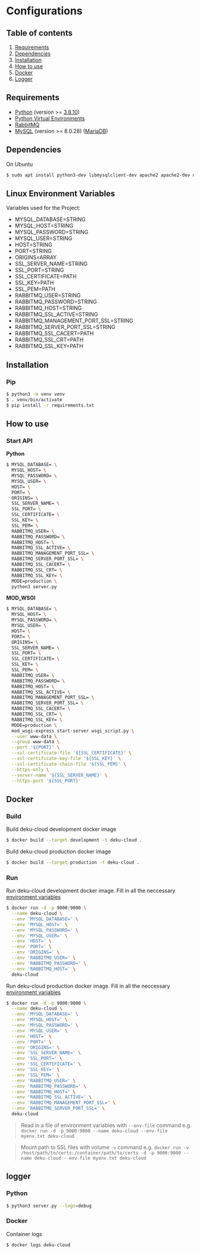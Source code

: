 # Configurations

## Table of contents

1. [Requirements](#requirements)
2. [Dependencies](#dependencies)
3. [Installation](#installation)
4. [How to use](#how-to-use)
5. [Docker](#docker)
6. [Logger](#logger)

## Requirements

- [Python](https://www.python.org/) (version >=
  [3.8.10](https://www.python.org/downloads/release/python-3810/))
- [Python Virtual Environments](https://docs.python.org/3/tutorial/venv.html)
- [RabbitMQ](https://www.rabbitmq.com/download.html)
- [MySQL](https://www.mysql.com/) (version >= 8.0.28)
  ([MariaDB](https://mariadb.org/))

## Dependencies

On Ubuntu

```bash
$ sudo apt install python3-dev libmysqlclient-dev apache2 apache2-dev make libapache2-mod-wsgi-py3
```

## Linux Environment Variables

Variables used for the Project:

- MYSQL_DATABASE=STRING
- MYSQL_HOST=STRING
- MYSQL_PASSWORD=STRING
- MYSQL_USER=STRING
- HOST=STRING
- PORT=STRING
- ORIGINS=ARRAY
- SSL_SERVER_NAME=STRING
- SSL_PORT=STRING
- SSL_CERTIFICATE=PATH
- SSL_KEY=PATH
- SSL_PEM=PATH
- RABBITMQ_USER=STRING
- RABBITMQ_PASSWORD=STRING
- RABBITMQ_HOST=STRING
- RABBITMQ_SSL_ACTIVE=STRING
- RABBITMQ_MANAGEMENT_PORT_SSL=STRING
- RABBITMQ_SERVER_PORT_SSL=STRING
- RABBITMQ_SSL_CACERT=PATH
- RABBITMQ_SSL_CRT=PATH
- RABBITMQ_SSL_KEY=PATH

## Installation

### Pip

```bash
$ python3 -m venv venv
$ . venv/bin/activate
$ pip install -r requirements.txt
```

## How to use

### Start API

**Python**

```bash
$ MYSQL_DATABASE= \
  MYSQL_HOST= \
  MYSQL_PASSWORD= \
  MYSQL_USER= \
  HOST= \
  PORT= \
  ORIGINS= \
  SSL_SERVER_NAME= \
  SSL_PORT= \
  SSL_CERTIFICATE= \
  SSL_KEY= \
  SSL_PEM= \
  RABBITMQ_USER= \
  RABBITMQ_PASSWORD= \
  RABBITMQ_HOST= \
  RABBITMQ_SSL_ACTIVE= \
  RABBITMQ_MANAGEMENT_PORT_SSL= \
  RABBITMQ_SERVER_PORT_SSL= \
  RABBITMQ_SSL_CACERT= \
  RABBITMQ_SSL_CRT= \
  RABBITMQ_SSL_KEY= \
  MODE=production \
  python3 server.py
```

**MOD_WSGI**

```bash
$ MYSQL_DATABASE= \
  MYSQL_HOST= \
  MYSQL_PASSWORD= \
  MYSQL_USER= \
  HOST= \
  PORT= \
  ORIGINS= \
  SSL_SERVER_NAME= \
  SSL_PORT= \
  SSL_CERTIFICATE= \
  SSL_KEY= \
  SSL_PEM= \
  RABBITMQ_USER= \
  RABBITMQ_PASSWORD= \
  RABBITMQ_HOST= \
  RABBITMQ_SSL_ACTIVE= \
  RABBITMQ_MANAGEMENT_PORT_SSL= \
  RABBITMQ_SERVER_PORT_SSL= \
  RABBITMQ_SSL_CACERT= \
  RABBITMQ_SSL_CRT= \
  RABBITMQ_SSL_KEY= \
  MODE=production \
  mod_wsgi-express start-server wsgi_script.py \
  --user www-data \
  --group www-data \
  --port '${PORT}' \
  --ssl-certificate-file '${SSL_CERTIFICATE}' \
  --ssl-certificate-key-file '${SSL_KEY}' \
  --ssl-certificate-chain-file '${SSL_PEM}' \
  --https-only \
  --server-name '${SSL_SERVER_NAME}' \
  --https-port '${SSL_PORT}'
```

## Docker

### Build

Build deku-cloud development docker image

```bash
$ docker build --target development -t deku-cloud .
```

Build deku-cloud production docker image

```bash
$ docker build --target production -t deku-cloud .
```

### Run

Run deku-cloud development docker image. Fill in all the neccessary
[environment variables](#linux-environment-variables)

```bash
$ docker run -d -p 9000:9000 \
  --name deku-cloud \
  --env 'MYSQL_DATABASE=' \
  --env 'MYSQL_HOST=' \
  --env 'MYSQL_PASSWORD=' \
  --env 'MYSQL_USER=' \
  --env 'HOST=' \
  --env 'PORT=' \
  --env 'ORIGINS=' \
  --env 'RABBITMQ_USER=' \
  --env 'RABBITMQ_PASSWORD=' \
  --env 'RABBITMQ_HOST=' \
  deku-cloud
```

Run deku-cloud production docker image. Fill in all the neccessary
[environment variables](#linux-environment-variables)

```bash
$ docker run -d -p 9000:9000 \
  --name deku-cloud \
  --env 'MYSQL_DATABASE=' \
  --env 'MYSQL_HOST=' \
  --env 'MYSQL_PASSWORD=' \
  --env 'MYSQL_USER=' \
  --env 'HOST=' \
  --env 'PORT=' \
  --env 'ORIGINS=' \
  --env 'SSL_SERVER_NAME=' \
  --env 'SSL_PORT=' \
  --env 'SSL_CERTIFICATE=' \
  --env 'SSL_KEY=' \
  --env 'SSL_PEM=' \
  --env 'RABBITMQ_USER=' \
  --env 'RABBITMQ_PASSWORD=' \
  --env 'RABBITMQ_HOST=' \
  --env 'RABBITMQ_SSL_ACTIVE=' \
  --env 'RABBITMQ_MANAGEMENT_PORT_SSL=' \
  --env 'RABBITMQ_SERVER_PORT_SSL=' \
  deku-cloud
```

> Read in a file of environment variables with `--env-file` command e.g.
> `docker run -d -p 9000:9000 --name deku-cloud --env-file myenv.txt deku-cloud`

> Mount path to SSL files with volume `-v` command e.g.
> `docker run -v /host/path/to/certs:/container/path/to/certs -d -p 9000:9000 --name deku-cloud --env-file myenv.txt deku-cloud`

## logger

### Python

```bash
$ python3 server.py --logs=debug
```

### Docker

Container logs

```bash
$ docker logs deku-cloud
```
